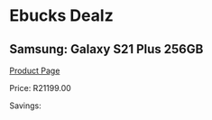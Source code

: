 
# Ebucks Dealz
## Samsung: Galaxy S21 Plus 256GB
[Product Page](https://www.ebucks.com/web/shop/productSelected.do?prodId=1129755419&catId=714947548)

Price: R21199.00

Savings: 


	
